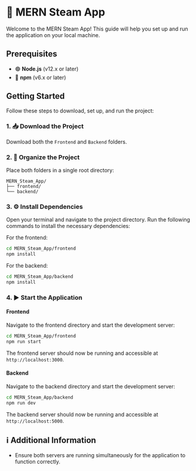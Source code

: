 # 🚀 MERN Steam App

Welcome to the MERN Steam App! This guide will help you set up and run the application on your local machine.

## Prerequisites

- 🟢 **Node.js** (v12.x or later)
- 🔵 **npm** (v6.x or later)

## Getting Started

Follow these steps to download, set up, and run the project:

### 1. 📥 Download the Project

Download both the `Frontend` and `Backend` folders.

### 2. 📂 Organize the Project

Place both folders in a single root directory:

```
MERN_Steam_App/
├── frontend/
└── backend/
```

### 3. ⚙️ Install Dependencies

Open your terminal and navigate to the project directory. Run the following commands to install the necessary dependencies:

For the frontend:
```sh
cd MERN_Steam_App/frontend
npm install
```

For the backend:
```sh
cd MERN_Steam_App/backend
npm install
```

### 4. ▶️ Start the Application

#### Frontend

Navigate to the frontend directory and start the development server:
```sh
cd MERN_Steam_App/frontend
npm run start
```

The frontend server should now be running and accessible at `http://localhost:3000`.

#### Backend

Navigate to the backend directory and start the development server:
```sh
cd MERN_Steam_App/backend
npm run dev
```

The backend server should now be running and accessible at `http://localhost:5000`.

## ℹ️ Additional Information

- Ensure both servers are running simultaneously for the application to function correctly.
